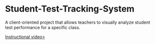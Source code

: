 # Student-Test-Tracking-System

A client-oriented project that allows teachers to visually analyze student test performance for a specific class.

<a href="https://drive.google.com/file/d/1BNSjCLb17SCKZuSwQ745LbcYzwWxev-e/view?usp=sharing">Instructional video></a>
